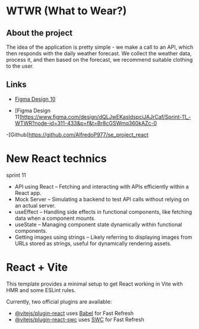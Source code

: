 # WTWR (What to Wear?)

## About the project

The idea of the application is pretty simple - we make a call to an API, which then responds with the daily weather forecast. We collect the weather data, process it, and then based on the forecast, we recommend suitable clothing to the user.

## Links

- [Figma Design 10](https://www.figma.com/file/DTojSwldenF9UPKQZd6RRb/Sprint-10%3A-WTWR)

- [Figma Design 11]https://www.figma.com/design/dQLJwEKasIdspciJAJrCaf/Sprint-11_-WTWR?node-id=311-433&p=f&t=Br8cGSWmq360kAZc-0

-[Github]https://github.com/AlfredoP977/se_project_react

# New React technics

sprint 11

- API using React – Fetching and interacting with APIs efficiently within a React app.
- Mock Server – Simulating a backend to test API calls without relying on an actual server.
- useEffect – Handling side effects in functional components, like fetching data when a component mounts.
- useState – Managing component state dynamically within functional components.
- Getting images using strings – Likely referring to displaying images from URLs stored as strings, useful for dynamically rendering assets.

# React + Vite

This template provides a minimal setup to get React working in Vite with HMR and some ESLint rules.

Currently, two official plugins are available:

- [@vitejs/plugin-react](https://github.com/vitejs/vite-plugin-react/blob/main/packages/plugin-react/README.md) uses [Babel](https://babeljs.io/) for Fast Refresh
- [@vitejs/plugin-react-swc](https://github.com/vitejs/vite-plugin-react-swc) uses [SWC](https://swc.rs/) for Fast Refresh
